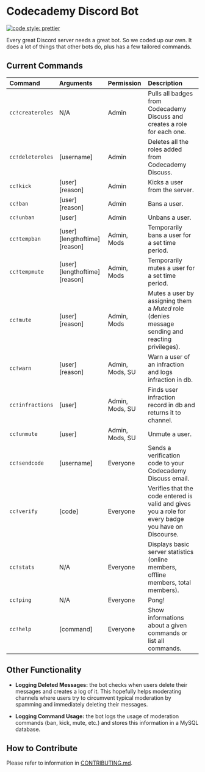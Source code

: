 # Codecademy Discord Bot

[![code style: prettier](https://img.shields.io/badge/code_style-prettier-ff69b4.svg?style=flat-square)](https://github.com/prettier/prettier)

Every great Discord server needs a great bot. So we coded up our own. It does a lot of things that other bots do, plus has a few tailored commands.

## Current Commands

|      Command        |         Arguments       |    Permission       |                      Description                                                                     |
|:--------------------|:------------------------|:--------------------|:-----------------------------------------------------------------------------------------------------|
| `cc!createroles`    | N/A                     | Admin               | Pulls all badges from Codecademy Discuss and creates a role for each one.                            |
| `cc!deleteroles`    | [username]              | Admin               | Deletes all the roles added from Codecademy Discuss.                                                 |
| `cc!kick`           | [user] [reason]         | Admin               | Kicks a user from the server.                                                                        |
| `cc!ban`            | [user] [reason]         | Admin               | Bans a user.                                                                                         |
| `cc!unban`          | [user]                  | Admin               | Unbans a user.                                                                                       |
| `cc!tempban`        | [user] [lengthoftime] [reason] | Admin, Mods  | Temporarily bans a user for a set time period.                                           |
| `cc!tempmute`       | [user] [lengthoftime] [reason] | Admin, Mods  | Temporarily mutes a user for a set time period.                                                      |
| `cc!mute`           | [user] [reason]         | Admin, Mods         | Mutes a user by assigning them a _Muted_ role (denies message sending and reacting privileges).      |
| `cc!warn`           | [user] [reason]         | Admin, Mods, SU     | Warn a user of an infraction and logs infraction in db.                                              | 
| `cc!infractions`    | [user]                  | Admin, Mods, SU     | Finds user infraction record in db and returns it to channel.                                        |
| `cc!unmute`         | [user]                  | Admin, Mods, SU     | Unmute a user.                                                                                       |
| `cc!sendcode`       | [username]              | Everyone            | Sends a verification code to your Codecademy Discuss email.                                          |
| `cc!verify`         | [code]                  | Everyone            | Verifies that the code entered is valid and gives you a role for every badge you have on Discourse.  |
| `cc!stats`          | N/A                     | Everyone            | Displays basic server statistics (online members, offline members, total members).                   |
| `cc!ping`           | N/A                     | Everyone            | Pong!                                                                                                |
| `cc!help`           | [command]               | Everyone            | Show informations about a given commands or list all commands.                                       |

## Other Functionality

- **Logging Deleted Messages:** the bot checks when users delete their messages and creates a log of it. This hopefully helps moderating channels where users try to circumvent typical moderation by spamming and immediately deleting their messages.

- **Logging Command Usage:** the bot logs the usage of moderation commands (ban, kick, mute, etc.) and stores this information in a MySQL database.

## How to Contribute

Please refer to information in [CONTRIBUTING.md](CONTRIBUTING.md).
